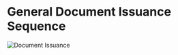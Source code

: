 # General Document Issuance Sequence

![Document Issuance](https://bitsinglass.box.com/shared/static/gqot3k83zjf6dbm9op7n5ha9yiue1bmv.png)
